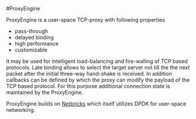 #ProxyEngine

ProxyEngine is a user-space TCP-proxy with following properties
* pass-through
* delayed binding
* high performance
* customizable

It may be used for intelligent load-balancing and fire-walling of TCP based protocols. Late binding allows to select the target server not till the the next packet after the initial three-way hand-shake is received. In addition callbacks can be defined by which the proxy can modify the payload of the TCP based protocol. For this purpose additional connection state is maintained by the ProxyEngine.

ProxyEngine builds on [Netbricks](https://github.com/NetSys/NetBricks) which itself utilizes DPDK for user-space networking.